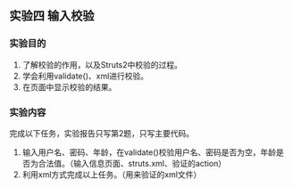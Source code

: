 ## 实验四 输入校验
### 实验目的
1. 了解校验的作用，以及Struts2中校验的过程。
2. 学会利用validate()、xml进行校验。
3. 在页面中显示校验的结果。
### 实验内容
完成以下任务，实验报告只写第2题，只写主要代码。
1. 输入用户名、密码、年龄，在validate()校验用户名、密码是否为空，年龄是否为合法值。（输入信息页面、struts.xml、验证的action）
2. 利用xml方式完成以上任务。（用来验证的xml文件）